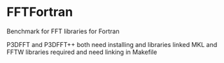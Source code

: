 # FFTFortran
Benchmark for FFT libraries for Fortran

P3DFFT and P3DFFT++ both need installing and libraries linked
MKL and FFTW libraries required and need linking in Makefile